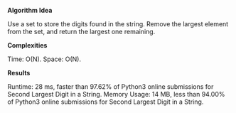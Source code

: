 **Algorithm Idea**

Use a set to store the digits found in the 
string. Remove the largest element from the 
set, and return the largest one remaining. 

**Complexities**

Time: O(N).
Space: O(N).

**Results**

Runtime: 28 ms, faster than 97.62% of Python3 online submissions for Second Largest Digit in a String.
Memory Usage: 14 MB, less than 94.00% of Python3 online submissions for Second Largest Digit in a String.
